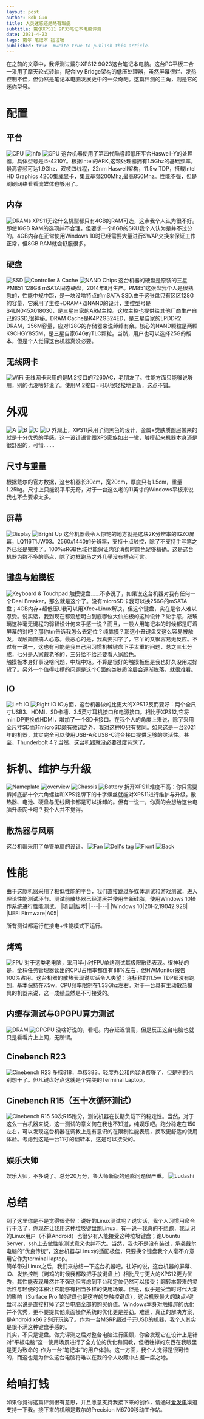 ```yaml
---
layout: post
author: Bob Guo
title: 人类迷惑还是略有瑕疵
subtitle: 戴尔XPS11 9P33笔记本电脑评测
date: 2021-4-23
tags: 戴尔 笔记本 捡垃圾
published: true  #write true to publish this article.
---
```

在之前的文章中，我评测过戴尔XPS12 9Q23这台笔记本电脑。这台PC平板二合一采用了摩天轮式转轴，配合Ivy Bridge架构的低压处理器，虽然屏幕很烂、发热控制不佳，但仍然是笔记本电脑发展史中的一朵奇葩。这篇评测的主角，则是它的迷你型号。
# 配置
## 平台
![CPU](/img/xps11/cpu/die.jpg)
![Info](/img/xps11/cpu/cpu.jpg)
![GPU](/img/xps11/cpu/gpu.jpg)
这台机器使用了第四代酷睿超低压平台Haswell-Y的处理器，具体型号是i5-4210Y。根据Intel的ARK,这颗处理器拥有1.5Ghz的基础频率，最高睿频可达1.9Ghz，双核四线程，22nm Haswell架构，11.5w TDP，搭载Intel HD Graphics 4200集成显卡，集显基频200Mhz,最高850Mhz。性能不强，但是刷刷网络看看流媒体也够用了。
## 内存
![DRAMs](/img/xps11/teardown/memory.jpg)
XPS11无论什么机型都只有4GB的RAM可选，这点我个人认为很不好。即使16GB RAM的选项并不合理，但要求一个8GB的SKU我个人认为是并不过分的。4GB内存在正常使用Windows 10时已经需要大量进行SWAP交换来保证工作正常，但8GB RAM就会舒服很多。  
## 硬盘
![SSD](/img/xps11/ssd/overview.jpg)
![Controller & Cache](/img/xps11/ssd/cache.jpg)
![NAND Chips](/img/xps11/ssd/nand.jpg)
这台机器的硬盘是原装的三星PM851 128GB mSATA固态硬盘，2014年8月生产。PM851这张盘我个人是很熟悉的，性能中规中距，是一块没啥特点的mSATA SSD.由于这张盘只有区区128G的容量，它采用了主控+DRAM+双NAND的设计，主控型号是S4LN045X018030，是三星自家的ARM主控。这枚主控也提供给其他厂商生产自己的SSD,很神秘。DRAM Cache是K4P2G324ED，是三星自家的LPDDR2 DRAM，256M容量，应对128G的存储器来说绰绰有余。核心的NAND颗粒是两颗K9CHGY8S5M，是三星自家64G的TLC颗粒。当然，用户也可以选择25G的版本，但是个人觉得这台机器真没必要。
## 无线网卡
![WiFi](/img/xps11/teardown/wifi.jpg)
无线网卡采用的是M.2接口的7260AC，老朋友了。性能方面只能够说够用，别的也没啥好说了。使用M.2接口=可以很轻松地更新，这点不错。
# 外观
![A](/img/xps11/case/a.jpg)
![B](/img/xps11/case/b.jpg)
![C](/img/xps11/case/c.jpg)
![D](/img/xps11/case/d.jpg)
外观上，XPS11采用了纯黑色的设计，金属+类肤质图层带来的就是十分优秀的手感。这一设计语言跟XPS家族如出一辙，触摸起来机器本身还是很舒服的，可惜.......
## 尺寸与重量
根据戴尔的官方数据，这台机器长30cm，宽20cm，厚度只有1.5cm，重量1.25kg。尺寸上只能说平平无奇，对于一台这么老的11英寸的Windows平板来说我也不会要求太多。
## 屏幕
![Display](/img/xps11/case/b.jpg)
![Bright Up](/img/xps11/case/display.jpg)
这台机器最令人惊艳的地方就是这块2K分辨率的IGZO屏幕，LQ116T1JW03。2560x1440的分辨率，支持十点触控，除了不支持手写笔之外已经是完美了。100%sRGB色域也能保证内容消费时颜色足够精确。这是这台机器为数不多的亮点，除了边框跑马之外几乎没有槽点可言。
## 键盘与触摸板
![Keyboard & Touchpad](/img/xps11/case/c.jpg)
触摸键盘......不多说了，如果说这台机器对我有任何一个Deal Breaker，那么就是这个了。没有microSD卡我可以换256G的mSATA盘；4GB内存+超低压U我可以用Xfce+Linux解决，但这个键盘，实在是令人难以忍受。说实话，我到现在都没想明白到底哪位大仙拍板的这种设计？论手感，敲玻璃这种毫无键程的弱智设计何来手感一说？而且，一般人用笔记本的时候都是盯着屏幕的对吧？那你tm告诉我怎么去定位？纯靠摸？那这小丑键盘又这么容易被触发，误触简直搞人心态。最恶心的是，我真要扣字了，它丫的又很容易无反应。不过有一说一，这也有可能是我自己用习惯机械键盘下手太重的问题，总之三七分成，七分是人家戴老爷的，三分给不给还要看人家脸色。  
触摸板本身好事没啥问题，中规中矩。不算是很好的触摸板但是我也好久没用过好货了。另外一个值得吐槽的问题是这个C面的类肤质涂层会逐渐脱落，就很难看。
## IO
![Left IO](/img/xps11/case/io_left.jpg)
![Right IO](/img/xps11/case/io_right.jpg)
IO方面，这台机器做的比更大的XPS12反而要好：两个全尺寸USB3、HDMI、SD卡槽、3.5英寸耳机接口和电源接口。相比于XPS12,它将miniDP更换成HDMI，增加了一个SD卡接口。在我个人的角度上来说，除了采用全尺寸SD而非microSD颇有微词之外，我对这种IO只有赞同。如果这是一台2021年的机器，其实完全可以使用USB-A和USB-C混合接口提供足够的灵活性。甚至，Thunderbolt 4？当然，这台机器就没必要过度苛求了。
# 拆机、维护与升级
![Nameplate](/img/xps11/case/nameplate.jpg)
![overview](/img/xps11/teardown/overview.jpg)
![Chassis](/img/xps11/teardown/nothing.jpg)
![Battery](/img/xps11/teardown/battery.jpg)
拆开XPS11难度不高：你只需要拆掉底部十个六角螺丝和XPS铭牌下的十字螺丝就能对XPS11进行维护与升级。散热器、电池、硬盘与无线网卡都是可以拆卸的。但有一说一，你真的会想给这台电脑升级网卡吗？我个人并不觉得。
## 散热器与风扇
这台机器采用了单管单扇的设计。
![Fan](/img/xps11/cpu/fan.jpg)
![Dell's tag](/img/xps11/cpu/fan_code.jpg)
![Front](/img/xps11/cpu/cooler_front.jpg)
![Back](/img/xps11/cpu/cooler_back.jpg)
# 性能
由于这款机器采用了极低性能的平台，我们直接跳过多媒体测试和游戏测试，进入理论性能测试环节。测试前散热器已经清灰并使用全新硅脂，使用Windows 10操作系统进行性能测试。
|项目|版本|
|---|---|
|Windows 10|20H2,19042.928|
|UEFI Firmware|A05|

所有测试都运行在接电+性能模式下运行。
## 烤鸡
![FPU](/img/xps11/benchmark/fpu.jpg)
对于这类老电脑，采用半小时FPU单烤测试其极限散热表现。很神秘的是，全程任务管理器读出的CPU占用率都仅有88%左右，但HWMonitor报告100%占用。这台机器的散热表现说实话令人失望：连标称的11.5w TDP都没有跑到，基本保持在7.5w，CPU频率限制在1.33Ghz左右。对于一台具有主动散热模具的机器来说，这一成绩显然是不可接受的。
## 内缓存测试与GPGPU算力测试
![DRAM](/img/xps11/benchmark/cachemem.png)
![GPGPU](/img/xps11/benchmark/gpgpu.png)
没啥好说的，看吧。内存延迟很高，但是反正这台电脑也就只是看看片上上网，无所谓。
## Cinebench R23
![Cinebench R23](/img/xps11/benchmark/r23.jpg)
多核818，单核383。轻度办公和内容消费够了，但是别的也别想干了。但凡键盘好点这就是个完美的Terminal Laptop。
## Cinebench R15（五十次循环测试）
![Cinebench R15](/img/xps11/benchmark/r15.png)
50次R15跑分，测试机器在长期负载下的稳定性。当然，对于这么一台机器来说，这一测试的意义何在我也不知道，纯娱乐吧。跑分稳定在150左右，可以发现这台机器在调教上是有意识的在限制性能表现，换取更舒适的使用体验。考虑到这是一台11寸的翻转本，这是可以接受的。
## 娱乐大师
娱乐大师，不多说了。总分20万分，鲁大师新版的通膨问题很严重。
![Ludashi](/img/xps11/benchmark/ludashi.jpg)
# 总结
到了这里你是不是觉得很奇怪：说好的Linux测试呢？说实话，我个人习惯用命令行干活了，你现在让我用这种垃圾键盘跑Linux，有一说一我真的不想跑，我认识的Linux用户（不算Android）也很少有人能接受这种垃圾键盘；跑Ubuntu Server，ssh上去做性能测试意义也并不大。当然，我也不是没有装过，承袭戴尔电脑的“优良传统”，这台机器与Linux的适配极佳，只要换个键盘我个人毫不介意用它作为terminal laptop。  
简单带过Linux之后，我们来总结一下这台机器吧。往好的说，这台机器的屏幕、IO、发热控制（烤鸡的时候我都敢把手放键盘上）相比尺寸更大的XPS12更为优秀，其性能表现虽然并不强劲但考虑到平台和定位仍然可以接受；翻转本带来的灵活性与轻便的体积让它能够有相当多样的使用场景。但是，似乎是受当时时代大潮的影响（Surface Pro 1的键盘也是这样的类触控键盘），这台机器最大的缺点-键盘可以说是直接打掉了这台电脑全部的购买价值。Windows本身对触摸屏的优化并不优秀，更不要提其他桌面操作系统的优化更是差劲。难道，真正的解决方案，是Android x86？别开玩笑了。作为一台MSRP超过千元USD的机器，我个人其实是很不满这种键盘手感的。  
其实，不只是键盘。做完评测之后对整台电脑进行回顾，你会发现它在设计上是针对“平板电脑”这一使用场景进行了全方位的优化和调教，但牺牲掉的东西在我眼里是更为致命的-作为一台“笔记本”的用户体验。这一方面，我个人觉得是很可惜的，而这也是为什么这台电脑将难以在我的个人收藏中占据一席之地。  
# 给咱打钱
如果你觉得这篇评测很有意思，并且愿意支持我接下来的创作，请通过[爱发电](http://afdian.net/order/create?plan_id=e91a5b4a941b11ebbfec52540025c377)渠道支持一下我。接下来的机器是戴尔的Precision M6700移动工作站。